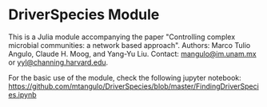 # DriverSpecies Module
This is a Julia module accompanying the paper "Controlling complex microbial communities: a network based approach".
Authors: Marco Tulio Angulo, Claude H. Moog, and Yang-Yu Liu.
Contact: mangulo@im.unam.mx or yyl@channing.harvard.edu.

For the basic use of the module,  check the following jupyter notebook:
https://github.com/mtangulo/DriverSpecies/blob/master/FindingDriverSpecies.ipynb
